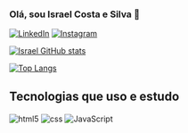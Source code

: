 ### Olá, sou Israel Costa e Silva 🙂

[![LinkedIn](https://img.shields.io/badge/LinkedIn-0077B5?style=for-the-badge&logo=linkedin&logoColor=white)](https://www.linkedin.com/in/israel-costa-6b282321b/)
[![Instagram](https://img.shields.io/badge/Instagram-E4405F?style=for-the-badge&logo=instagram&logoColor=white)](https://www.instagram.com/israelc282/)


[![Israel GitHub stats](https://github-readme-stats.vercel.app/api?username=israelsilva282&show_icons=true&theme=transparent)]()

[![Top Langs](https://github-readme-stats.vercel.app/api/top-langs/?username=israelsilva282&layout=compact)]()

## Tecnologias que uso e estudo

<div style="display: inline block">
    <img align="center" alt="html5" src="https://img.shields.io/badge/HTML5-E34F26?style=for-the-badge&logo=html5&logoColor=white" />
    <img align="center" alt="css" src="https://img.shields.io/badge/CSS3-1572B6?style=for-the-badge&logo=css3&logoColor=white" />
    <img align="center" alt="JavaScript" src="https://img.shields.io/badge/JavaScript-323330?style=for-the-badge&logo=javascript&logoColor=F7DF1E" />
</div>
